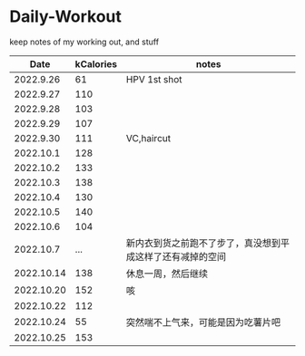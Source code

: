 # Daily-Workout
keep notes of my working out, and stuff

|Date|kCalories|notes|
|--|--|--|
|2022.9.26|61|HPV 1st shot|
|2022.9.27|110||
|2022.9.28|103||
|2022.9.29|107||
|2022.9.30|111|VC,haircut|
|2022.10.1|128||
|2022.10.2|133||
|2022.10.3|138||
|2022.10.4|130||
|2022.10.5|140||
|2022.10.6|104||
|2022.10.7|...|新内衣到货之前跑不了步了，真没想到平成这样了还有减掉的空间|
|2022.10.14|138|休息一周，然后继续|
|2022.10.20|152|咳|
|2022.10.22|112||
|2022.10.24|55|突然喘不上气来，可能是因为吃薯片吧|
|2022.10.25|153||

